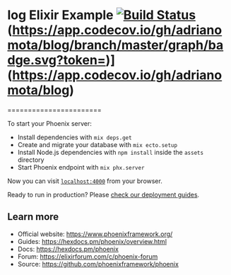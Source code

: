 # log Elixir Example [![Build Status](https://travis-ci.com/adrianomota/blog.svg?branch=master)](https://travis-ci.com/adrianomota/blog)(https://app.codecov.io/gh/adrianomota/blog/branch/master/graph/badge.svg?token=)](https://app.codecov.io/gh/adrianomota/blog)
=======================

To start your Phoenix server:

  * Install dependencies with `mix deps.get`
  * Create and migrate your database with `mix ecto.setup`
  * Install Node.js dependencies with `npm install` inside the `assets` directory
  * Start Phoenix endpoint with `mix phx.server`

Now you can visit [`localhost:4000`](http://localhost:4000) from your browser.

Ready to run in production? Please [check our deployment guides](https://hexdocs.pm/phoenix/deployment.html).

## Learn more

  * Official website: https://www.phoenixframework.org/
  * Guides: https://hexdocs.pm/phoenix/overview.html
  * Docs: https://hexdocs.pm/phoenix
  * Forum: https://elixirforum.com/c/phoenix-forum
  * Source: https://github.com/phoenixframework/phoenix
